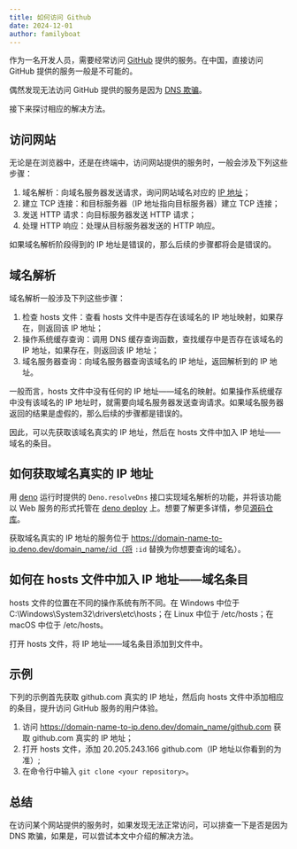 ```yaml
---
title: 如何访问 Github
date: 2024-12-01
author: familyboat
---
```


作为一名开发人员，需要经常访问 [GitHub](https://github.com) 提供的服务。在中国，直接访问 GitHub 提供的服务一般是不可能的。

偶然发现无法访问 GitHub 提供的服务是因为 [DNS 欺骗](https://en.wikipedia.org/wiki/DNS_spoofing)。

接下来探讨相应的解决方法。

<!--more-->

## 访问网站

无论是在浏览器中，还是在终端中，访问网站提供的服务时，一般会涉及下列这些步骤：

1. 域名解析：向域名服务器发送请求，询问网站域名对应的 [IP 地址](https://en.wikipedia.org/wiki/IP_address)；
2. 建立 TCP 连接：和目标服务器（IP 地址指向目标服务器）建立 TCP 连接；
3. 发送 HTTP 请求：向目标服务器发送 HTTP 请求；
4. 处理 HTTP 响应：处理从目标服务器发送的 HTTP 响应。

如果域名解析阶段得到的 IP 地址是错误的，那么后续的步骤都将会是错误的。

## 域名解析

域名解析一般涉及下列这些步骤：

1. 检查 hosts 文件：查看 hosts 文件中是否存在该域名的 IP 地址映射，如果存在，则返回该 IP 地址；
2. 操作系统缓存查询：调用 DNS 缓存查询函数，查找缓存中是否存在该域名的 IP 地址，如果存在，则返回该 IP 地址；
3. 域名服务器查询：向域名服务器查询该域名的 IP 地址，返回解析到的 IP 地址。

一般而言，hosts 文件中没有任何的 IP 地址——域名的映射。如果操作系统缓存中没有该域名的 IP 地址时，就需要向域名服务器发送查询请求。如果域名服务器返回的结果是虚假的，那么后续的步骤都是错误的。

因此，可以先获取该域名真实的 IP 地址，然后在 hosts 文件中加入 IP 地址——域名的条目。

## 如何获取域名真实的 IP 地址

用 [deno](https://deno.com) 运行时提供的 `Deno.resolveDns` 接口实现域名解析的功能，并将该功能以 Web 服务的形式托管在 [deno deploy](https://deno.com/deploy) 上。想要了解更多详情，参见[源码仓库](https://github.com/familyboat/domain_name_to_ip)。

获取域名真实的 IP 地址的服务位于 https://domain-name-to-ip.deno.dev/domain_name/:id（将 `:id` 替换为你想要查询的域名）。

## 如何在 hosts 文件中加入 IP 地址——域名条目

hosts 文件的位置在不同的操作系统有所不同。在 Windows 中位于 C:\Windows\System32\drivers\etc\hosts；在 Linux 中位于 /etc/hosts；在 macOS 中位于 /etc/hosts。

打开 hosts 文件，将 IP 地址——域名条目添加到文件中。

## 示例

下列的示例首先获取 github.com 真实的 IP 地址，然后向 hosts 文件中添加相应的条目，提升访问 GitHub 服务的用户体验。

1. 访问 https://domain-name-to-ip.deno.dev/domain_name/github.com 获取 github.com 真实的 IP 地址；
2. 打开 hosts 文件，添加 20.205.243.166 github.com（IP 地址以你看到的为准）;
3. 在命令行中输入 `git clone <your repository>`。

## 总结

在访问某个网站提供的服务时，如果发现无法正常访问，可以排查一下是否是因为 DNS 欺骗，如果是，可以尝试本文中介绍的解决方法。

